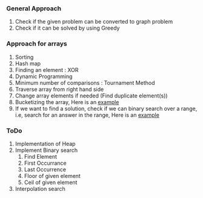 ### General Approach

1. Check if the given problem can be converted to graph problem
2. Check if it can be solved by using Greedy


### Approach for arrays

1. Sorting
2. Hash map
3. Finding an element : XOR
4. Dynamic Programming
5. Minimum number of comparisons : Tournament Method
6. Traverse array from right hand side
7. Change array elements if needed (Find duplicate element(s))
8. Bucketizing the array, Here is an [example](https://www.interviewbit.com/problems/maximum-consecutive-gap/)
9. If we want to find a solution, check if we can binary search over a range, i.e, search for an answer in the range, Here is an [example](https://www.interviewbit.com/problems/matrix-median/)

### ToDo

1. Implementation of Heap
2. Implement Binary search   
   1. Find Element  
   2. First Occurrance  
   3. Last Occurrence  
   4. Floor of given element  
   5. Ceil of given element
3. Interpolation search
